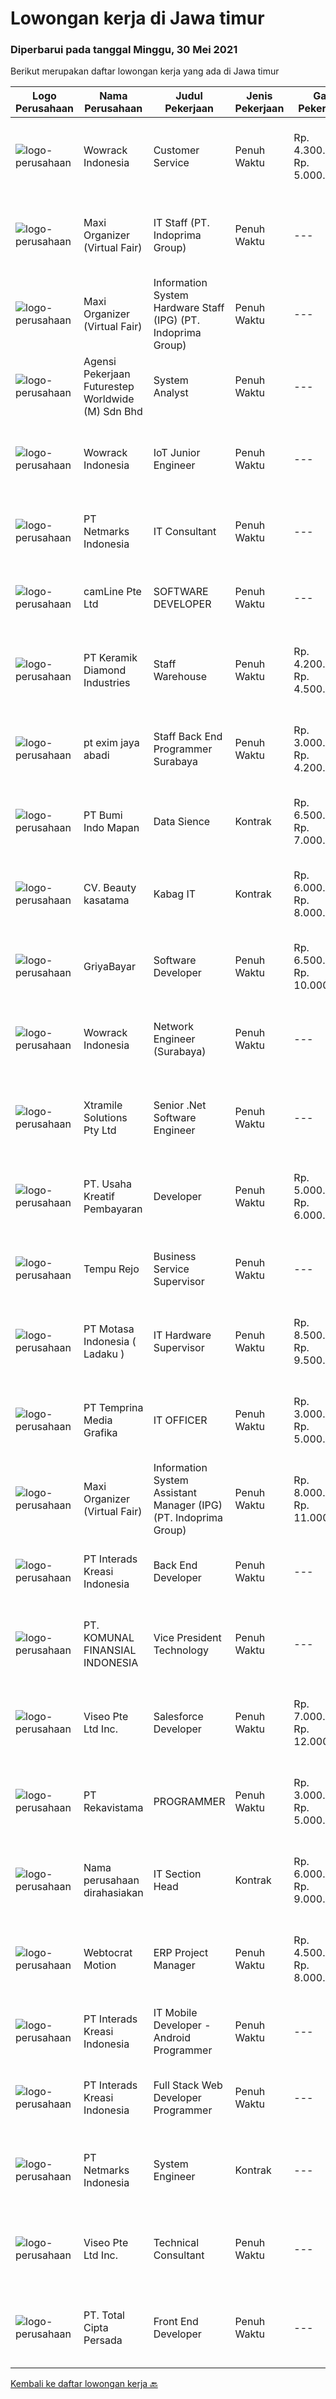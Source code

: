 
  # Lowongan kerja di Jawa timur

  ### Diperbarui pada tanggal Minggu, 30 Mei 2021

  Berikut merupakan daftar lowongan kerja yang ada di Jawa timur

  |Logo Perusahaan | Nama Perusahaan | Judul Pekerjaan | Jenis Pekerjaan | Gaji Pekerjaan | Lokasi | Deskripsi | Tanggal diunggah | Pranala |
  | -------------- | --------------- | --------------- | --------- | --------- | -------------- | ------- | ----------- | ----------- |
  |![logo-perusahaan](https://image-service-cdn.seek.com.au/d075fc91208a31c23e7df3eb10274258436fafe8/ee4dce1061f3f616224767ad58cb2fc751b8d2dc)|Wowrack Indonesia|Customer Service|Penuh Waktu|Rp. 4.300.479-Rp. 5.000.000|Surabaya|Wowrack Indonesia are needed :6 Customer Service Staff2-3 Customer Service QAResponsibilities : Answering inquiries from clients to address their...|Kamis, 27 Mei 2021|https://www.jobstreet.co.id/id/job/customer-service-3539658?token=0~1001b578-0d2f-48d9-8b87-c445e4de51b9&sectionRank=1&jobId=jobstreet-id-job-3539658|
|![logo-perusahaan](https://image-service-cdn.seek.com.au/b067e031fef8f19e5974349db7a066918b8286f3/ee4dce1061f3f616224767ad58cb2fc751b8d2dc)|Maxi Organizer (Virtual Fair)|IT Staff (PT. Indoprima Group)|Penuh Waktu|---|Gresik|Responsibility: Merancang dan menganalisa system atau program yang dibutuhkan oleh setiap departemen untuk kelancaran kegiatan operasional di setiap...|Jumat, 28 Mei 2021|https://www.jobstreet.co.id/id/job/it-staff-pt-indoprima-group-3540954?token=0~1001b578-0d2f-48d9-8b87-c445e4de51b9&sectionRank=2&jobId=jobstreet-id-job-3540954|
|![logo-perusahaan](https://image-service-cdn.seek.com.au/b067e031fef8f19e5974349db7a066918b8286f3/ee4dce1061f3f616224767ad58cb2fc751b8d2dc)|Maxi Organizer (Virtual Fair)|Information System Hardware Staff (IPG) (PT. Indoprima Group)|Penuh Waktu|---|Surabaya|Tanggung jawab:&gt; Melakukan setting dan troubleshooting jaringan, LAN dan server&gt; Melakukan setting dan troubleshooting &gt; kepada semua...|Jumat, 28 Mei 2021|https://www.jobstreet.co.id/id/job/information-system-hardware-staff-ipg-pt-indoprima-group-3541183?token=0~1001b578-0d2f-48d9-8b87-c445e4de51b9&sectionRank=3&jobId=jobstreet-id-job-3541183|
|![logo-perusahaan](https://image-service-cdn.seek.com.au/f391294bddb685bbbb3ccabac4e083c16a842097/ee4dce1061f3f616224767ad58cb2fc751b8d2dc)|Agensi Pekerjaan Futurestep Worldwide (M) Sdn Bhd|System Analyst|Penuh Waktu|---|Surabaya|Our client is one of the biggest companies within FMCG industry.  They are continuously expanding their business line in retail over the past decades....|Jumat, 28 Mei 2021|https://www.jobstreet.co.id/id/job/system-analyst-4577921/origin/my?token=0~1001b578-0d2f-48d9-8b87-c445e4de51b9&sectionRank=4&jobId=jobstreet-my-job-4577921|
|![logo-perusahaan](https://image-service-cdn.seek.com.au/d075fc91208a31c23e7df3eb10274258436fafe8/ee4dce1061f3f616224767ad58cb2fc751b8d2dc)|Wowrack Indonesia|IoT Junior Engineer|Penuh Waktu|---|Surabaya|Requirements :  Holds a Diploma/Bachelor Degree in Computer Science/Computer Engineering or related fields Good in English Able to work in a team and...|Sabtu, 29 Mei 2021|https://www.jobstreet.co.id/id/job/iot-junior-engineer-3533596?token=0~1001b578-0d2f-48d9-8b87-c445e4de51b9&sectionRank=5&jobId=jobstreet-id-job-3533596|
|![logo-perusahaan](https://image-service-cdn.seek.com.au/70d04e3ce9db8d3018f940c9b7350b25d6c5e04b/ee4dce1061f3f616224767ad58cb2fc751b8d2dc)|PT Netmarks Indonesia|IT Consultant|Penuh Waktu|---|Sidoarjo|Job Desk: As an IT Consultant, you will be part of Sales Team Responsible to analyze and diagnosing customer problem or customer business need...|Kamis, 27 Mei 2021|https://www.jobstreet.co.id/id/job/it-consultant-3539800?token=0~1001b578-0d2f-48d9-8b87-c445e4de51b9&sectionRank=6&jobId=jobstreet-id-job-3539800|
|![logo-perusahaan](https://image-service-cdn.seek.com.au/19b64dc0cc941a960602e28f7d4304abd327b95c/ee4dce1061f3f616224767ad58cb2fc751b8d2dc)|camLine  Pte Ltd|SOFTWARE DEVELOPER|Penuh Waktu|---|Surabaya|Currently is work-from-home arrangement until further noticeJob Description : Involve in the entire development cycle from requirements analysis to...|Jumat, 28 Mei 2021|https://www.jobstreet.co.id/id/job/software-developer-3532961?token=0~1001b578-0d2f-48d9-8b87-c445e4de51b9&sectionRank=7&jobId=jobstreet-id-job-3532961|
|![logo-perusahaan](https://image-service-cdn.seek.com.au/f403c0bdd50d52762314864627a8b4a57f749860/ee4dce1061f3f616224767ad58cb2fc751b8d2dc)|PT Keramik Diamond Industries|Staff Warehouse|Penuh Waktu|Rp. 4.200.000-Rp. 4.500.000|Gresik|Tugas : Input data output material Melayani Pengebonan Transfer Order Support Program Barcode Lengkapi laporan dengan memasukkan informasi yang...|Jumat, 28 Mei 2021|https://www.jobstreet.co.id/id/job/staff-warehouse-3541229?token=0~1001b578-0d2f-48d9-8b87-c445e4de51b9&sectionRank=8&jobId=jobstreet-id-job-3541229|
|![logo-perusahaan](https://us.123rf.com/450wm/pavelstasevich/pavelstasevich1811/pavelstasevich181101027/112815900-stock-vector-no-image-available-icon-flat-vector.jpg?ver=6)|pt exim jaya abadi|Staff Back End Programmer Surabaya|Penuh Waktu|Rp. 3.000.000-Rp. 4.200.000|Surabaya|Candidate must possess at least a Bachelor's Degree in ComputerScience/Information Technology or equivalentAt least 1 year of related experiences...|Jumat, 28 Mei 2021|https://www.jobstreet.co.id/id/job/staff-back-end-programmer-surabaya-3540717?token=0~1001b578-0d2f-48d9-8b87-c445e4de51b9&sectionRank=9&jobId=jobstreet-id-job-3540717|
|![logo-perusahaan](https://image-service-cdn.seek.com.au/c706466b72b7655183aa5c3567707d6780eccd67/ee4dce1061f3f616224767ad58cb2fc751b8d2dc)|PT Bumi Indo Mapan|Data Sience|Kontrak|Rp. 6.500.000-Rp. 7.000.000|Surabaya|Requirment : Berusia 25 - 35 tahun Kandidat harus memiliki setidaknya Gelar Sarjana di Ilmu Komputer/Teknologi Informasi atau setara. Setidaknya...|Kamis, 27 Mei 2021|https://www.jobstreet.co.id/id/job/data-sience-3539629?token=0~1001b578-0d2f-48d9-8b87-c445e4de51b9&sectionRank=10&jobId=jobstreet-id-job-3539629|
|![logo-perusahaan](https://image-service-cdn.seek.com.au/7d1b47ae9aaef0f73e0289c403b88624bd8dfcdf/ee4dce1061f3f616224767ad58cb2fc751b8d2dc)|CV. Beauty kasatama|Kabag IT|Kontrak|Rp. 6.000.000-Rp. 8.000.000|Jawa Timur|Tugas dan Tanggung Jawab Bertanggung jawab dan melakukan pengawasan terhadap segala kegiatan terkait IT di perusahaan (hardware, software, networking,...|Kamis, 27 Mei 2021|https://www.jobstreet.co.id/id/job/kabag-it-3539760?token=0~1001b578-0d2f-48d9-8b87-c445e4de51b9&sectionRank=11&jobId=jobstreet-id-job-3539760|
|![logo-perusahaan](https://image-service-cdn.seek.com.au/9678971f53c94946c7d466a8894da1feebc046b4/ee4dce1061f3f616224767ad58cb2fc751b8d2dc)|GriyaBayar|Software Developer|Penuh Waktu|Rp. 6.500.000-Rp. 10.000.000|Surabaya|Deskripsi PekerjaanSkill Requirement:(mandatory) Proficient in PHP (vanilla, without using any framework such as Laravel / Codeigniter /...|Jumat, 28 Mei 2021|https://www.jobstreet.co.id/id/job/software-developer-3541570?token=0~1001b578-0d2f-48d9-8b87-c445e4de51b9&sectionRank=12&jobId=jobstreet-id-job-3541570|
|![logo-perusahaan](https://image-service-cdn.seek.com.au/d075fc91208a31c23e7df3eb10274258436fafe8/ee4dce1061f3f616224767ad58cb2fc751b8d2dc)|Wowrack Indonesia|Network Engineer (Surabaya)|Penuh Waktu|---|Surabaya|Responsibilities: Operate and maintain corporate and customers network (switches,routers,firewalls and loadbalancers) Monitor the network performance...|Sabtu, 29 Mei 2021|https://www.jobstreet.co.id/id/job/network-engineer-surabaya-3533557?token=0~1001b578-0d2f-48d9-8b87-c445e4de51b9&sectionRank=13&jobId=jobstreet-id-job-3533557|
|![logo-perusahaan](https://image-service-cdn.seek.com.au/886dbb766c5bd832cea6f1bb5b5374b094ca8917/ee4dce1061f3f616224767ad58cb2fc751b8d2dc)|Xtramile Solutions Pty Ltd|Senior .Net Software Engineer|Penuh Waktu|---|Jawa Timur|Innovative job opportunity offering a high salary package, attractive bonus remuneration and full remote working arrangement.This role will help...|Sabtu, 29 Mei 2021|https://www.jobstreet.co.id/id/job/senior-net-software-engineer-3533449?token=0~1001b578-0d2f-48d9-8b87-c445e4de51b9&sectionRank=14&jobId=jobstreet-id-job-3533449|
|![logo-perusahaan](https://image-service-cdn.seek.com.au/aa0209764981d048b2c2a22a7ace434f6c54ae2c/ee4dce1061f3f616224767ad58cb2fc751b8d2dc)|PT. Usaha Kreatif Pembayaran|Developer|Penuh Waktu|Rp. 5.000.000-Rp. 6.000.000|Surabaya|Requirement : Diutamakan lulusan s1 jurusan Sistem Informasi, Teknik Informatika, Computer Science, atau jurusan sejenis lainnya. Memiliki pengalaman...|Kamis, 27 Mei 2021|https://www.jobstreet.co.id/id/job/developer-3531353?token=0~1001b578-0d2f-48d9-8b87-c445e4de51b9&sectionRank=15&jobId=jobstreet-id-job-3531353|
|![logo-perusahaan](https://image-service-cdn.seek.com.au/cdae606750abf7f63dde4fcda17d666d498d2469/ee4dce1061f3f616224767ad58cb2fc751b8d2dc)|Tempu Rejo|Business Service Supervisor|Penuh Waktu|---|Jember|Job Descriptions : Overseeing information technology that emphasizes treating IT offerings as part of the larger company strategy, and provisioning IT...|Kamis, 27 Mei 2021|https://www.jobstreet.co.id/id/job/business-service-supervisor-3531449?token=0~1001b578-0d2f-48d9-8b87-c445e4de51b9&sectionRank=16&jobId=jobstreet-id-job-3531449|
|![logo-perusahaan](https://image-service-cdn.seek.com.au/ef792aee08f3d5d83aca1095e9baac564fd90a10/ee4dce1061f3f616224767ad58cb2fc751b8d2dc)|PT Motasa Indonesia ( Ladaku )|IT Hardware Supervisor|Penuh Waktu|Rp. 8.500.000-Rp. 9.500.000|Mojokerto|Kualifikasi : Pendidikan S1 Jurusan Teknik Informatika / Teknik Komputer Pengalaman Minimal 2 pada posisi IT Hardware Supervisor Usia Maksimal 32...|Jumat, 28 Mei 2021|https://www.jobstreet.co.id/id/job/it-hardware-supervisor-3540753?token=0~1001b578-0d2f-48d9-8b87-c445e4de51b9&sectionRank=17&jobId=jobstreet-id-job-3540753|
|![logo-perusahaan](https://image-service-cdn.seek.com.au/12a27d200308a223ffd8b9a9c2a47d1f7c3191be/ee4dce1061f3f616224767ad58cb2fc751b8d2dc)|PT Temprina Media Grafika|IT OFFICER|Penuh Waktu|Rp. 3.000.000-Rp. 5.000.000|Malang|Kriteria :- Sarjana IT- Mahir HTML,CSS,Javascript- Berpengalaman menggunakan CSS Preprocessors- Berpengalaman menggunakan CSS Framework -...|Selasa, 25 Mei 2021|https://www.jobstreet.co.id/id/job/it-officer-3538140?token=0~1001b578-0d2f-48d9-8b87-c445e4de51b9&sectionRank=18&jobId=jobstreet-id-job-3538140|
|![logo-perusahaan](https://image-service-cdn.seek.com.au/b067e031fef8f19e5974349db7a066918b8286f3/ee4dce1061f3f616224767ad58cb2fc751b8d2dc)|Maxi Organizer (Virtual Fair)|Information System Assistant Manager (IPG) (PT. Indoprima Group)|Penuh Waktu|Rp. 8.000.000-Rp. 11.000.000|Surabaya|Requirements: Bachelors Degree in Computer Science or related discipline required. Master’s degree preferred. Superlative work experience may be...|Jumat, 28 Mei 2021|https://www.jobstreet.co.id/id/job/information-system-assistant-manager-ipg-pt-indoprima-group-3541106?token=0~1001b578-0d2f-48d9-8b87-c445e4de51b9&sectionRank=19&jobId=jobstreet-id-job-3541106|
|![logo-perusahaan](https://image-service-cdn.seek.com.au/d3c6581a5bb843bfcd0acb79f0960f8b3151919d/ee4dce1061f3f616224767ad58cb2fc751b8d2dc)|PT Interads Kreasi Indonesia|Back End Developer|Penuh Waktu|---|Surabaya|We are looking for young and creative talents who are willing to grow and success as a team.  Requirements: Bachelor Degree in Computer...|Jumat, 28 Mei 2021|https://www.jobstreet.co.id/id/job/back-end-developer-3540547?token=0~1001b578-0d2f-48d9-8b87-c445e4de51b9&sectionRank=20&jobId=jobstreet-id-job-3540547|
|![logo-perusahaan](https://image-service-cdn.seek.com.au/31a76607a3b6cf969e337f7c6a70415dde796115/ee4dce1061f3f616224767ad58cb2fc751b8d2dc)|PT. KOMUNAL FINANSIAL INDONESIA|Vice President Technology|Penuh Waktu|---|Surabaya|Candidate must possess at least Bachelor's Degree, Master's Degree/Post Graduate Degree in Engineering (Computer/Telecommunication), Engineering...|Jumat, 28 Mei 2021|https://www.jobstreet.co.id/id/job/vice-president-technology-3540632?token=0~1001b578-0d2f-48d9-8b87-c445e4de51b9&sectionRank=21&jobId=jobstreet-id-job-3540632|
|![logo-perusahaan](https://image-service-cdn.seek.com.au/ae92c934ba4aed83f941858dd6a08de8acbf7ad6/ee4dce1061f3f616224767ad58cb2fc751b8d2dc)|Viseo Pte Ltd Inc.|Salesforce Developer|Penuh Waktu|Rp. 7.000.000-Rp. 12.000.000|Surabaya|ResponsibilitiesThe Salesforce Technical Consultant supports the implementation from proposal to delivery. This includes: Developing a thorough...|Sabtu, 29 Mei 2021|https://www.jobstreet.co.id/id/job/salesforce-developer-8539659/origin/sg?token=0~1001b578-0d2f-48d9-8b87-c445e4de51b9&sectionRank=22&jobId=jobstreet-sg-job-8539659|
|![logo-perusahaan](https://image-service-cdn.seek.com.au/e02ce3382b303a524f300e621774c9b1811a6532/ee4dce1061f3f616224767ad58cb2fc751b8d2dc)|PT Rekavistama|PROGRAMMER|Penuh Waktu|Rp. 3.000.000-Rp. 5.000.000|Malang|Usia Maksimal 30 Tahun Pendidikan D3/D4/S1 Teknik Informatika Mengerti dan Menguasai Programming Android Studio / Reachnative Mempunyai pengalaman...|Jumat, 28 Mei 2021|https://www.jobstreet.co.id/id/job/programmer-3541477?token=0~1001b578-0d2f-48d9-8b87-c445e4de51b9&sectionRank=23&jobId=jobstreet-id-job-3541477|
|![logo-perusahaan](https://us.123rf.com/450wm/pavelstasevich/pavelstasevich1811/pavelstasevich181101027/112815900-stock-vector-no-image-available-icon-flat-vector.jpg?ver=6)|Nama perusahaan dirahasiakan|IT Section Head|Kontrak|Rp. 6.000.000-Rp. 9.000.000|Jawa Timur|Responsibilites : Control and Monitoring Server Running and Traffic Support and standarize Hardware to support all departments Networking control and...|Selasa, 25 Mei 2021|https://www.jobstreet.co.id/id/job/it-section-head-3538212?token=0~1001b578-0d2f-48d9-8b87-c445e4de51b9&sectionRank=24&jobId=jobstreet-id-job-3538212|
|![logo-perusahaan](https://image-service-cdn.seek.com.au/266cdb1b6633777975f7e16ec233144d07cf3b39/ee4dce1061f3f616224767ad58cb2fc751b8d2dc)|Webtocrat Motion|ERP Project Manager|Penuh Waktu|Rp. 4.500.000-Rp. 8.000.000|Surabaya|Candidate must possess at least a Computer Science/Information System/Economics/Accounting or equivalent Required skill(s): ERP SAP / Odoo / other ERP...|Rabu, 26 Mei 2021|https://www.jobstreet.co.id/id/job/erp-project-manager-3529322?token=0~1001b578-0d2f-48d9-8b87-c445e4de51b9&sectionRank=25&jobId=jobstreet-id-job-3529322|
|![logo-perusahaan](https://image-service-cdn.seek.com.au/d3c6581a5bb843bfcd0acb79f0960f8b3151919d/ee4dce1061f3f616224767ad58cb2fc751b8d2dc)|PT Interads Kreasi Indonesia|IT Mobile Developer - Android Programmer|Penuh Waktu|---|Jawa Timur|We are looking for young and creative talents who are willing to grow and success as a team.  Requirements: Bachelor Degree in Computer...|Jumat, 28 Mei 2021|https://www.jobstreet.co.id/id/job/it-mobile-developer-android-programmer-3540530?token=0~1001b578-0d2f-48d9-8b87-c445e4de51b9&sectionRank=26&jobId=jobstreet-id-job-3540530|
|![logo-perusahaan](https://image-service-cdn.seek.com.au/d3c6581a5bb843bfcd0acb79f0960f8b3151919d/ee4dce1061f3f616224767ad58cb2fc751b8d2dc)|PT Interads Kreasi Indonesia|Full Stack Web Developer Programmer|Penuh Waktu|---|Surabaya|We are looking for young and creative talents who are willing to grow and success as a team.  Requirements: Bachelor Degree in Computer...|Jumat, 28 Mei 2021|https://www.jobstreet.co.id/id/job/full-stack-web-developer-programmer-3540542?token=0~1001b578-0d2f-48d9-8b87-c445e4de51b9&sectionRank=27&jobId=jobstreet-id-job-3540542|
|![logo-perusahaan](https://image-service-cdn.seek.com.au/70d04e3ce9db8d3018f940c9b7350b25d6c5e04b/ee4dce1061f3f616224767ad58cb2fc751b8d2dc)|PT Netmarks Indonesia|System Engineer|Kontrak|---|Sidoarjo|Candidate at least SMK IT or Diploma or Bachelor's Degree in Engineering (Computer/Information Technology) At least 1 year of working experience as a...|Kamis, 27 Mei 2021|https://www.jobstreet.co.id/id/job/system-engineer-3539723?token=0~1001b578-0d2f-48d9-8b87-c445e4de51b9&sectionRank=28&jobId=jobstreet-id-job-3539723|
|![logo-perusahaan](https://image-service-cdn.seek.com.au/ae92c934ba4aed83f941858dd6a08de8acbf7ad6/ee4dce1061f3f616224767ad58cb2fc751b8d2dc)|Viseo Pte Ltd Inc.|Technical Consultant|Penuh Waktu|---|Surabaya|Responsibilities Designing, coding and unit/integration testing Debugging and troubleshooting code related issues. Producing unit test plans and well...|Selasa, 25 Mei 2021|https://www.jobstreet.co.id/id/job/technical-consultant-8561100/origin/sg?token=0~1001b578-0d2f-48d9-8b87-c445e4de51b9&sectionRank=29&jobId=jobstreet-sg-job-8561100|
|![logo-perusahaan](https://image-service-cdn.seek.com.au/863991fadd0a037c0ec361e955c8bd4ab9660525/ee4dce1061f3f616224767ad58cb2fc751b8d2dc)|PT. Total Cipta Persada|Front End Developer|Penuh Waktu|---|Surabaya|Key Responsibilities : Developing modular user interfaces / components for web-based cloud software Developing responsive website user interfaces...|Rabu, 26 Mei 2021|https://www.jobstreet.co.id/id/job/front-end-developer-3528476?token=0~1001b578-0d2f-48d9-8b87-c445e4de51b9&sectionRank=30&jobId=jobstreet-id-job-3528476|


  [Kembali ke daftar lowongan kerja 🔙](../README.md#daftar-lowongan-kerja)
  